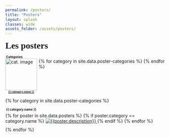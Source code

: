 ```yaml
---
permalink: /posters/
title: "Posters"
layout: splash
classes: wide
assets_folder: /assets/posters/
---
```


<div>
  <span style="font-size:2em;font-family: 'Dancing Script', cursive;font-weight: bold;">Les posters</span>

</div>

<span style="font-size:0.7em;font-weight: bold;"><i class="fas fa-fw fa-tags" aria-hidden="true"></i>&nbsp;Catégories</span>
<div style="margin-top: -15px;">
  {% for category in site.data.poster-categories %}
    <div style="float:left;margin-right: 5px;">
      <a href="#{{ category.name }}"><img width="100" height="100" src="{{site.baseurl}}/assets/images/authors/{{ category.image }}" alt="cat. image"></a>
      <br>
      <div style="width: 100;text-align: center">
        <span style="font-size:0.6em;font-weight: bold"><a href="#{{ category.name }}">{{ category.name }}</a></span>
      </div>
    </div>
  {% endfor %}
</div>

<div style="clear:left">
</div>

{% for category in site.data.poster-categories %}
  <div style="margin-top: 5px;margin-bottom: 5px;">
    <a name="{{ category.name }}"></a>
    <span style="font-size:0.7em;font-weight: bold;"><i class="fas fa-fw fa-tags" aria-hidden="true"></i>&nbsp;{{ category.name }}</span>
  </div>

  <div style="margin-right: 5px;margin-bottom: 5px;float:left;">
    {% for poster in site.data.posters %}
      {% if poster.category == category.name %}
          <a href="{{site.baseurl}}{{page.assets_folder}}{{poster.image}}" target="_blank" class=".btn .btn--success .btn--large">
            <img style="padding-bottom: 5px;" src="{{site.baseurl}}{{page.assets_folder}}{{poster.thumbnail}}" alt="{{poster.description}}">
          </a>
          <!-- w300 A4 -->
      {% endif %}
    {% endfor %}
  </div>

  <div style="clear:left">
  </div>
{% endfor %}

